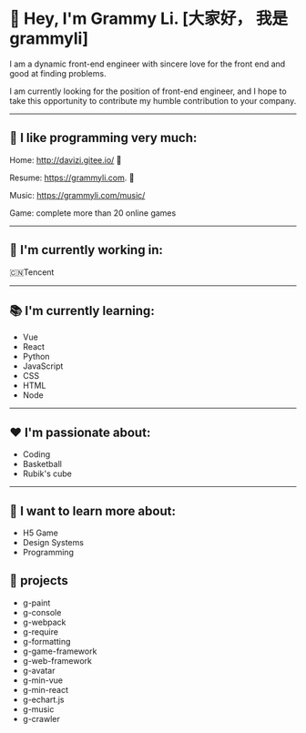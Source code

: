 # 👋 Hey, I'm Grammy Li.  [大家好， 我是 grammyli]

I am a dynamic front-end engineer with sincere love for the front end and good at finding problems.

I am currently looking for the position of front-end engineer, and I hope to take this opportunity to contribute my humble contribution to your company.

--- 
## 🍉 I like programming very much: 

Home: http://davizi.gitee.io/   🍉

Resume: https://grammyli.com.   🍉

Music: https://grammyli.com/music/

Game:  complete more than 20 online games

--- 
## 🚀 I'm currently working in: 

🇨🇳Tencent


--- 

## 📚 I'm currently learning: 

- Vue
- React
- Python
- JavaScript
- CSS
- HTML
- Node

--- 

## ❤ I'm passionate about: 

- Coding
- Basketball
- Rubik's cube

---

## 💭 I want to learn more about: 

- H5 Game 
- Design Systems
- Programming

## 🍉 projects

- g-paint
- g-console
- g-webpack
- g-require
- g-formatting
- g-game-framework
- g-web-framework
- g-avatar
- g-min-vue
- g-min-react
- g-echart.js
- g-music
- g-crawler

